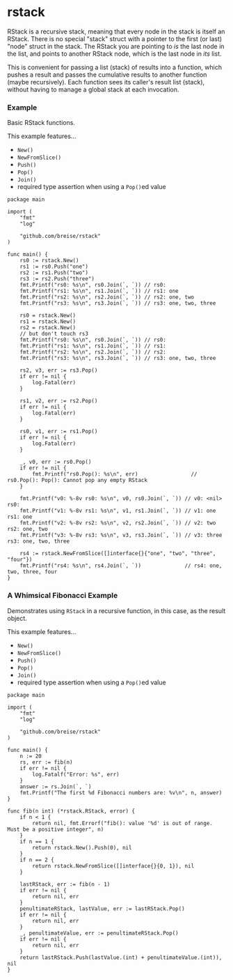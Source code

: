 # rstack

RStack is a recursive stack, meaning that every node in the stack is itself an
RStack.  There is no special "stack" struct with a pointer to the first (or
last) "node" struct in the stack.  The RStack you are pointing to _is_ the last
node in the list, and points to another RStack node, which is the last node in
_its_ list.

This is convenient for passing a list (stack) of results into a function, which
pushes a result and passes the cumulative results to another function (maybe
recursively).  Each function sees its caller's result list (stack), without
having to manage a global stack at each invocation.

### Example

Basic RStack functions.

This example features...
- `New()`
- `NewFromSlice()`
- `Push()`
- `Pop()`
- `Join()`
- required type assertion when using a `Pop()`ed value

```
package main

import (
	"fmt"
	"log"

	"github.com/breise/rstack"
)

func main() {
	rs0 := rstack.New()
	rs1 := rs0.Push("one")
	rs2 := rs1.Push("two")
	rs3 := rs2.Push("three")
	fmt.Printf("rs0: %s\n", rs0.Join(`, `)) // rs0: 
	fmt.Printf("rs1: %s\n", rs1.Join(`, `)) // rs1: one
	fmt.Printf("rs2: %s\n", rs2.Join(`, `)) // rs2: one, two
	fmt.Printf("rs3: %s\n", rs3.Join(`, `)) // rs3: one, two, three

	rs0 = rstack.New()
	rs1 = rstack.New()
	rs2 = rstack.New()
	// but don't touch rs3
	fmt.Printf("rs0: %s\n", rs0.Join(`, `)) // rs0: 
	fmt.Printf("rs1: %s\n", rs1.Join(`, `)) // rs1: 
	fmt.Printf("rs2: %s\n", rs2.Join(`, `)) // rs2: 
	fmt.Printf("rs3: %s\n", rs3.Join(`, `)) // rs3: one, two, three

	rs2, v3, err := rs3.Pop()
	if err != nil {
		log.Fatal(err)
	}

	rs1, v2, err := rs2.Pop()
	if err != nil {
		log.Fatal(err)
	}

	rs0, v1, err := rs1.Pop()
	if err != nil {
		log.Fatal(err)
	}

	_, v0, err := rs0.Pop()
	if err != nil {
		fmt.Printf("rs0.Pop(): %s\n", err)                 // rs0.Pop(): Pop(): Cannot pop any empty RStack
	}

	fmt.Printf("v0: %-8v rs0: %s\n", v0, rs0.Join(`, `)) // v0: <nil>    rs0: 
	fmt.Printf("v1: %-8v rs1: %s\n", v1, rs1.Join(`, `)) // v1: one      rs1: one
	fmt.Printf("v2: %-8v rs2: %s\n", v2, rs2.Join(`, `)) // v2: two      rs2: one, two
	fmt.Printf("v3: %-8v rs3: %s\n", v3, rs3.Join(`, `)) // v3: three    rs3: one, two, three

	rs4 := rstack.NewFromSlice([]interface{}{"one", "two", "three", "four"})
	fmt.Printf("rs4: %s\n", rs4.Join(`, `))              // rs4: one, two, three, four
}
```

### A Whimsical Fibonacci Example

Demonstrates using `RStack` in a recursive function, in this case, as the result object.

This example features...
- `New()`
- `NewFromSlice()`
- `Push()`
- `Pop()`
- `Join()`
- required type assertion when using a `Pop()`ed value

```
package main

import (
	"fmt"
	"log"

	"github.com/breise/rstack"
)

func main() {
	n := 20
	rs, err := fib(n)
	if err != nil {
		log.Fatalf("Error: %s", err)
	}
	answer := rs.Join(`, `)
	fmt.Printf("The first %d Fibonacci numbers are: %v\n", n, answer)
}

func fib(n int) (*rstack.RStack, error) {
	if n < 1 {
		return nil, fmt.Errorf("fib(): value '%d' is out of range. Must be a positive integer", n)
	}
	if n == 1 {
		return rstack.New().Push(0), nil
	}
	if n == 2 {
		return rstack.NewFromSlice([]interface{}{0, 1}), nil
	}

	lastRStack, err := fib(n - 1)
	if err != nil {
		return nil, err
	}
	penultimateRStack, lastValue, err := lastRStack.Pop()
	if err != nil {
		return nil, err
	}
	_, penultimateValue, err := penultimateRStack.Pop()
	if err != nil {
		return nil, err
	}
	return lastRStack.Push(lastValue.(int) + penultimateValue.(int)), nil
}
```
